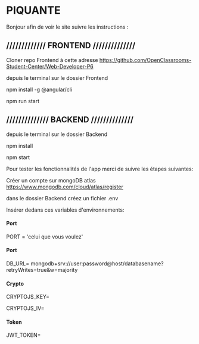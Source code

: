 <h1>PIQUANTE</h1>

Bonjour afin de voir le site suivre les instructions :

///////////// FRONTEND //////////////
---
Cloner repo Frontend à cette adresse https://github.com/OpenClassrooms-Student-Center/Web-Developer-P6

depuis le terminal sur le dossier Frontend

npm install -g @angular/cli

npm run start

////////////// BACKEND //////////////
----
depuis le terminal sur le dossier Backend

npm install

npm start

Pour tester les fonctionnalités de l'app merci de suivre les étapes suivantes:

Créer un compte sur mongoDB atlas https://www.mongodb.com/cloud/atlas/register

dans le dossier Backend créez un fichier .env

Insérer dedans ces variables d'environnements:

<h4>Port</h4>
PORT = 'celui que vous voulez'

<h4>Port</h4>
DB_URL= mongodb+srv://user:password@host/databasename?retryWrites=true&w=majority

<h4>Crypto</h4> 

CRYPTOJS_KEY=

CRYPTOJS_IV=

<h4>Token</h4> 

JWT_TOKEN= 
